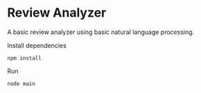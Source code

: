 # Review Analyzer
A basic review analyzer using basic natural language processing.

Install dependencies
```
npm install
```

Run
```
node main
```

